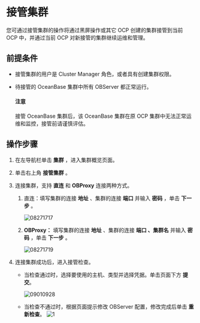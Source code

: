 # 接管集群

您可通过接管集群的操作将通过黑屏操作或其它 OCP 创建的集群接管到当前 OCP 中，并通过当前 OCP 对新接管的集群继续运维和管理。

## 前提条件

* 接管集群的用户是 Cluster Manager 角色，或者具有创建集群权限。

* 待接管的 OceanBase 集群中所有 OBServer 都正常运行。

  <main id="notice" type='notice'>
    <h4>注意</h4>
    <p>接管 OceanBase 集群后，该 OceanBase 集群在原 OCP 集群中无法正常运维和监控，接管前请谨慎评估。</p>
  </main>

## 操作步骤

1. 在左导航栏单击 **集群** ，进入集群概览页面。

2. 单击右上角 **接管集群** 。

3. 连接集群，支持 **直连** 和 **OBProxy** 连接两种方式。

   1. 直连：填写集群的连接 **地址** 、集群的连接 **端口** 并输入 **密码** ，单击 **下一步** 。

      ![08271717](https://help-static-aliyun-doc.aliyuncs.com/assets/img/zh-CN/4594871361/p312997.png)

   2. **OBProxy：** 填写集群的连接 **地址** 、集群的连接 **端口 、集群名** 并输入 **密码** ，单击 **下一步** 。

      ![08271719](https://obbusiness-private.oss-cn-shanghai.aliyuncs.com/doc/img/ocp/%E6%8E%A5%E7%AE%A1%E9%9B%86%E7%BE%A4.png)

4. 连接集群成功后，进入接管检查。

   * 当检查通过时，选择要使用的主机、类型并选择凭据。单击页面下方 **提交**。

     ![09010928](https://help-static-aliyun-doc.aliyuncs.com/assets/img/zh-CN/4594871361/p313974.png)

   * 当检查不通过时，根据页面提示修改 OBServer 配置，修改完成后单击 **重新检查**。
      ![1](https://help-static-aliyun-doc.aliyuncs.com/assets/img/zh-CN/9951780261/p273262.png)

